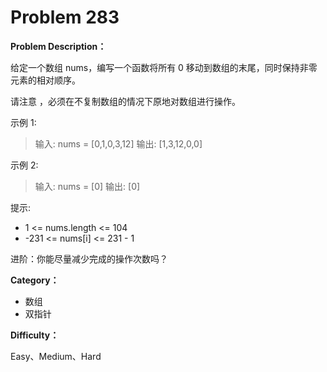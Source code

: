 # Problem 283

**Problem Description：**

给定一个数组 nums，编写一个函数将所有 0 移动到数组的末尾，同时保持非零元素的相对顺序。

请注意 ，必须在不复制数组的情况下原地对数组进行操作。

 
示例 1:

> 输入: nums = [0,1,0,3,12]
> 输出: [1,3,12,0,0]

示例 2:

> 输入: nums = [0]
> 输出: [0]
 

提示:

- 1 <= nums.length <= 104
- -231 <= nums[i] <= 231 - 1
 

进阶：你能尽量减少完成的操作次数吗？

**Category：**

- 数组
- 双指针

**Difficulty：**

Easy、Medium、Hard

